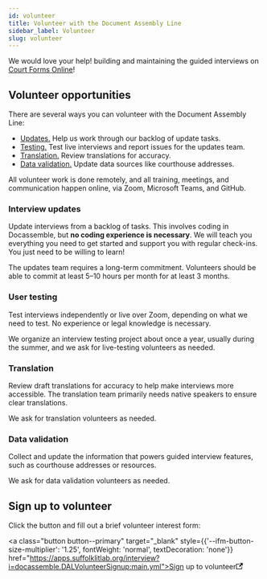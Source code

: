 ```yaml
---
id: volunteer
title: Volunteer with the Document Assembly Line
sidebar_label: Volunteer
slug: volunteer
---
```


We would love your help! building and maintaining the guided interviews on [Court Forms Online](https://courtformsonline.org/)!

## Volunteer opportunities

There are several ways you can volunteer with the Document Assembly Line:

* [Updates.](#interview-updates) Help us work through our backlog of update tasks.
* [Testing.](#user-testing) Test live interviews and report issues for the updates team.
* [Translation.](#translation) Review translations for accuracy.
* [Data validation.](#data-validation) Update data sources like courthouse addresses.

All volunteer work is done remotely, and all training, meetings, and communication happen online, via Zoom, Microsoft Teams, and GitHub.

### Interview updates

Update interviews from a backlog of tasks. This involves coding in Docassemble, but **no coding experience is necessary**. We will teach you everything you need to get started and support you with regular check-ins. You just need to be willing to learn!

The updates team requires a long-term commitment. Volunteers should be able to commit at least 5–10 hours per month for at least 3 months.

### User testing

Test interviews independently or live over Zoom, depending on what we need to test. No experience or legal knowledge is necessary.

We organize an interview testing project about once a year, usually during the summer, and we ask for live-testing volunteers as needed.

### Translation

Review draft translations for accuracy to help make interviews more accessible. The translation team primarily needs native speakers to ensure clear translations.

We ask for translation volunteers as needed.

### Data validation

Collect and update the information that powers guided interview features, such as courthouse addresses or resources.

We ask for data validation volunteers as needed.

## Sign up to volunteer

Click the button and fill out a brief volunteer interest form:

<a class="button button--primary" target="_blank" style={{'--ifm-button-size-multiplier': '1.25', fontWeight: 'normal', textDecoration: 'none'}} href="https://apps.suffolklitlab.org/interview?i=docassemble.DALVolunteerSignup:main.yml">Sign up to volunteer<svg width="13.5" height="13.5" aria-hidden="true" viewBox="0 0 24 24" class="iconExternalLink_nPIU"><path fill="currentColor" d="M21 13v10h-21v-19h12v2h-10v15h17v-8h2zm3-12h-10.988l4.035 4-6.977 7.07 2.828 2.828 6.977-7.07 4.125 4.172v-11z"></path></svg></a>